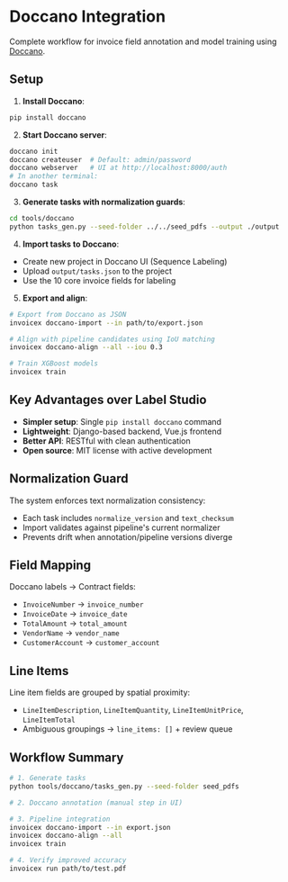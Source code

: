 # Doccano Integration

Complete workflow for invoice field annotation and model training using [Doccano](https://doccano.github.io/doccano/).

## Setup

1. **Install Doccano**:
```bash
pip install doccano
```

2. **Start Doccano server**:
```bash
doccano init
doccano createuser  # Default: admin/password
doccano webserver   # UI at http://localhost:8000/auth
# In another terminal:
doccano task
```

3. **Generate tasks with normalization guards**:
```bash
cd tools/doccano
python tasks_gen.py --seed-folder ../../seed_pdfs --output ./output
```

4. **Import tasks to Doccano**:
- Create new project in Doccano UI (Sequence Labeling)
- Upload `output/tasks.json` to the project
- Use the 10 core invoice fields for labeling

5. **Export and align**:
```bash
# Export from Doccano as JSON
invoicex doccano-import --in path/to/export.json

# Align with pipeline candidates using IoU matching
invoicex doccano-align --all --iou 0.3

# Train XGBoost models
invoicex train
```

## Key Advantages over Label Studio

- **Simpler setup**: Single `pip install doccano` command
- **Lightweight**: Django-based backend, Vue.js frontend  
- **Better API**: RESTful with clean authentication
- **Open source**: MIT license with active development

## Normalization Guard

The system enforces text normalization consistency:
- Each task includes `normalize_version` and `text_checksum`
- Import validates against pipeline's current normalizer  
- Prevents drift when annotation/pipeline versions diverge

## Field Mapping

Doccano labels → Contract fields:
- `InvoiceNumber` → `invoice_number`
- `InvoiceDate` → `invoice_date`
- `TotalAmount` → `total_amount`
- `VendorName` → `vendor_name`
- `CustomerAccount` → `customer_account`

## Line Items

Line item fields are grouped by spatial proximity:
- `LineItemDescription`, `LineItemQuantity`, `LineItemUnitPrice`, `LineItemTotal`
- Ambiguous groupings → `line_items: []` + review queue

## Workflow Summary

```bash
# 1. Generate tasks
python tools/doccano/tasks_gen.py --seed-folder seed_pdfs

# 2. Doccano annotation (manual step in UI)

# 3. Pipeline integration  
invoicex doccano-import --in export.json
invoicex doccano-align --all
invoicex train

# 4. Verify improved accuracy
invoicex run path/to/test.pdf
```
